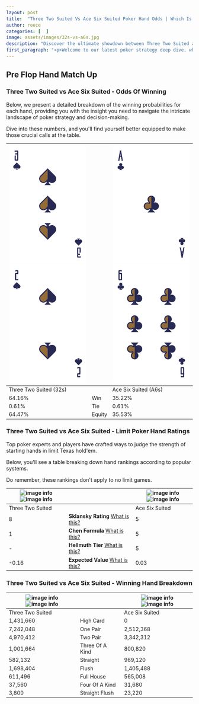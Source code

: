 ```yaml
---
layout: post
title:  "Three Two Suited Vs Ace Six Suited Poker Hand Odds | Which Is The Better Hand In Poker? A Complete Guide"
author: reece
categories: [  ]
image: assets/images/32s-vs-a6s.jpg
description: "Discover the ultimate showdown between Three Two Suited and Ace Six Suited in poker! Uncover the odds, strategies, and scenarios where one hand triumphs over the other. Get ready to up your poker game with this thrilling analysis."
first_paragraph: "<p>Welcome to our latest poker strategy deep dive, where we're pitting two distinct hands against each other in a high-stakes showdown: Three Two Suited vs Ace Six Suited.</p><p>In the dynamic world of poker, every decision counts, and knowing which hand holds the upper hand is key to your success at the table.</p><p>In this article, we'll dissect these two hands, explore the scenarios where one dominates the other, and equip you with the knowledge to make strategic choices that can tip the odds in your favor.</p><p>Get ready to unravel the intriguing dynamics of these poker hands and elevate your game to new heights.</p>"
---
```




[comment]: # (sp0)

## Pre Flop Hand Match Up

<div class="table hand-ratings" markdown="1"> 



### Three Two Suited vs Ace Six Suited - Odds Of Winning

Below, we present a detailed breakdown of the winning probabilities for each hand, providing you with the insight you need to navigate the intricate landscape of poker strategy and decision-making. 

Dive into these numbers, and you'll find yourself better equipped to make those crucial calls at the table.


    
| ![image info](assets/images/hand1/3.png) ![image info](assets/images/hand1/2.png) |  | ![image info](assets/images/hand2/a.png) ![image info](assets/images/hand2/6.png) |
| -------- | -------- | -------- |
| Three Two Suited (32s) |  | Ace Six Suited (A6s) |
| 64.16% | Win | 35.22% |
| 0.61% | Tie | 0.61% |
| 64.47% | Equity | 35.53% |




[comment]: # (sp1)



### Three Two Suited vs Ace Six Suited - Limit Poker Hand Ratings

Top poker experts and players have crafted ways to judge the strength of starting hands in limit Texas hold'em. 

Below, you'll see a table breaking down hand rankings according to popular systems. 

Do remember, these rankings don't apply to no limit games.


    
| ![image info](https://www.riverpairs.com/assets/images/hand1/3.png) ![image info](https://www.riverpairs.com/assets/images/hand1/2.png) |  | ![image info](https://www.riverpairs.com/assets/images/hand2/a.png) ![image info](https://www.riverpairs.com/assets/images/hand2/6.png) |
| -------- | -------- | -------- |
| Three Two Suited |  | Ace Six Suited |
| 8 | **Sklansky Rating** [What is this?](/sklansky-rating-explained) | 5 |
| 1 | **Chen Formula** [What is this?](/chen-formula-explained) | 5 |
| - | **Hellmuth Tier** [What is this?](/Hellmuth-tier-explained) | 5 |
| -0.16 | **Expected Value** [What is this?](/expected-value-explained) | 0.03 |




[comment]: # (sp2)



### Three Two Suited vs Ace Six Suited - Winning Hand Breakdown


    
| ![image info](https://www.riverpairs.com/assets/images/hand1/3.png) ![image info](https://www.riverpairs.com/assets/images/hand1/2.png) |  | ![image info](https://www.riverpairs.com/assets/images/hand2/a.png) ![image info](https://www.riverpairs.com/assets/images/hand2/6.png) |
| -------- | -------- | -------- |
| Three Two Suited |  | Ace Six Suited |
| 1,431,660 | High Card | 0 |
| 7,242,048 | One Pair | 2,512,368 |
| 4,970,412 | Two Pair | 3,342,312 |
| 1,001,664 | Three Of A Kind | 800,820 |
| 582,132 | Straight | 969,120 |
| 1,698,404 | Flush | 1,405,488 |
| 611,496 | Full House | 565,008 |
| 37,560 | Four Of A Kind | 31,680 |
| 3,800 | Straight Flush | 23,220 |




[comment]: # (sp3)



</div>

[comment]: # (sp4)



[comment]: # (sp5)


